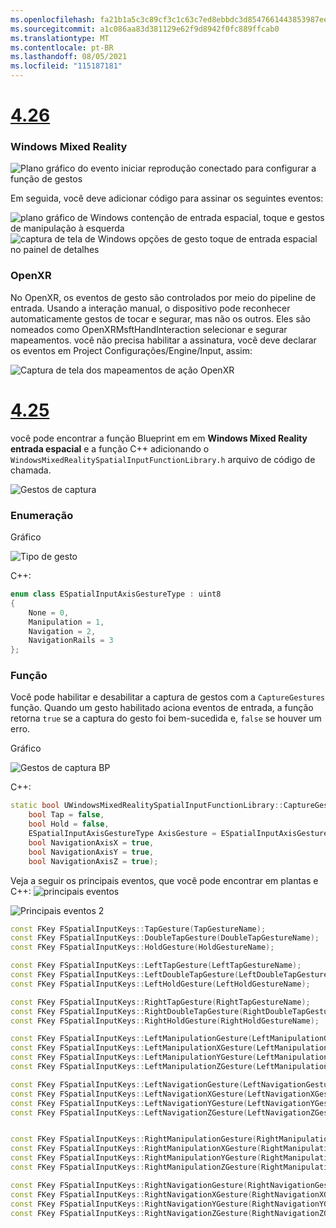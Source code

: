 ```yaml
---
ms.openlocfilehash: fa21b1a5c3c89cf3c1c63c7ed8ebbdc3d8547661443853987ee3713e50c50e5c
ms.sourcegitcommit: a1c086aa83d381129e62f9d8942f0fc889ffcab0
ms.translationtype: MT
ms.contentlocale: pt-BR
ms.lasthandoff: 08/05/2021
ms.locfileid: "115187181"
---
```

# <a name="426"></a>[4.26](#tab/426)

### <a name="windows-mixed-reality"></a>Windows Mixed Reality

![Plano gráfico do evento iniciar reprodução conectado para configurar a função de gestos](../images/unreal-hand-tracking-img-09.png)

Em seguida, você deve adicionar código para assinar os seguintes eventos:

![plano gráfico de Windows contenção de entrada espacial, toque e gestos de manipulação à esquerda ](../images/unreal/key-events.png)
 ![ captura de tela de Windows opções de gesto toque de entrada espacial no painel de detalhes](../images/unreal/key-events2.png)

### <a name="openxr"></a>OpenXR

No OpenXR, os eventos de gesto são controlados por meio do pipeline de entrada. Usando a interação manual, o dispositivo pode reconhecer automaticamente gestos de tocar e segurar, mas não os outros. Eles são nomeados como OpenXRMsftHandInteraction selecionar e segurar mapeamentos. você não precisa habilitar a assinatura, você deve declarar os eventos em Project Configurações/Engine/Input, assim:

![Captura de tela dos mapeamentos de ação OpenXR](../images/unreal-hand-tracking-img-12.png)

# <a name="425"></a>[4.25](#tab/425)

você pode encontrar a função Blueprint em em **Windows Mixed Reality entrada espacial** e a função C++ adicionando o `WindowsMixedRealitySpatialInputFunctionLibrary.h` arquivo de código de chamada.

![Gestos de captura](../images/unreal/capture-gestures.png)

### <a name="enum"></a>Enumeração
<!-- Deprecated
The `ESPatialInputAxisGestureType` enum describes spatial axis gestures and are [fully documented](../../out-of-scope/deprecated/holograms-211.md).
-->
Gráfico

![Tipo de gesto](../images/unreal/gesture-type.png)

C++:
```cpp
enum class ESpatialInputAxisGestureType : uint8
{
    None = 0,
    Manipulation = 1,
    Navigation = 2,
    NavigationRails = 3
};
```

### <a name="function"></a>Função
Você pode habilitar e desabilitar a captura de gestos com a `CaptureGestures` função. Quando um gesto habilitado aciona eventos de entrada, a função retorna `true` se a captura do gesto foi bem-sucedida e, `false` se houver um erro.

Gráfico

![Gestos de captura BP](../images/unreal/capture-gestures-bp.png)

C++:
```cpp
static bool UWindowsMixedRealitySpatialInputFunctionLibrary::CaptureGestures(
    bool Tap = false,
    bool Hold = false,
    ESpatialInputAxisGestureType AxisGesture = ESpatialInputAxisGestureType::None,
    bool NavigationAxisX = true,
    bool NavigationAxisY = true,
    bool NavigationAxisZ = true);
```

Veja a seguir os principais eventos, que você pode encontrar em plantas e C++: ![ principais eventos](../images/unreal/key-events.png)

![Principais eventos 2](../images/unreal/key-events2.png)
```cpp
const FKey FSpatialInputKeys::TapGesture(TapGestureName);
const FKey FSpatialInputKeys::DoubleTapGesture(DoubleTapGestureName);
const FKey FSpatialInputKeys::HoldGesture(HoldGestureName);

const FKey FSpatialInputKeys::LeftTapGesture(LeftTapGestureName);
const FKey FSpatialInputKeys::LeftDoubleTapGesture(LeftDoubleTapGestureName);
const FKey FSpatialInputKeys::LeftHoldGesture(LeftHoldGestureName);

const FKey FSpatialInputKeys::RightTapGesture(RightTapGestureName);
const FKey FSpatialInputKeys::RightDoubleTapGesture(RightDoubleTapGestureName);
const FKey FSpatialInputKeys::RightHoldGesture(RightHoldGestureName);

const FKey FSpatialInputKeys::LeftManipulationGesture(LeftManipulationGestureName);
const FKey FSpatialInputKeys::LeftManipulationXGesture(LeftManipulationXGestureName);
const FKey FSpatialInputKeys::LeftManipulationYGesture(LeftManipulationYGestureName);
const FKey FSpatialInputKeys::LeftManipulationZGesture(LeftManipulationZGestureName);

const FKey FSpatialInputKeys::LeftNavigationGesture(LeftNavigationGestureName);
const FKey FSpatialInputKeys::LeftNavigationXGesture(LeftNavigationXGestureName);
const FKey FSpatialInputKeys::LeftNavigationYGesture(LeftNavigationYGestureName);
const FKey FSpatialInputKeys::LeftNavigationZGesture(LeftNavigationZGestureName);


const FKey FSpatialInputKeys::RightManipulationGesture(RightManipulationGestureName);
const FKey FSpatialInputKeys::RightManipulationXGesture(RightManipulationXGestureName);
const FKey FSpatialInputKeys::RightManipulationYGesture(RightManipulationYGestureName);
const FKey FSpatialInputKeys::RightManipulationZGesture(RightManipulationZGestureName);

const FKey FSpatialInputKeys::RightNavigationGesture(RightNavigationGestureName);
const FKey FSpatialInputKeys::RightNavigationXGesture(RightNavigationXGestureName);
const FKey FSpatialInputKeys::RightNavigationYGesture(RightNavigationYGestureName);
const FKey FSpatialInputKeys::RightNavigationZGesture(RightNavigationZGestureName);
```

